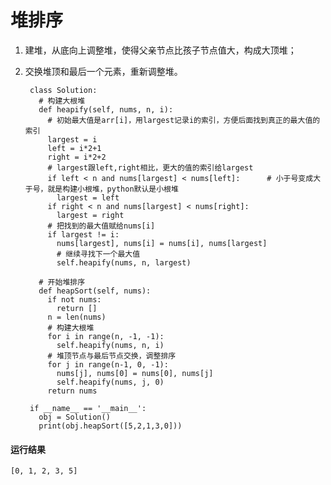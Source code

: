 # 堆排序
1. 建堆，从底向上调整堆，使得父亲节点比孩子节点值大，构成大顶堆；

2. 交换堆顶和最后一个元素，重新调整堆。

        class Solution:
          # 构建大根堆
          def heapify(self, nums, n, i):
            # 初始最大值是arr[i]，用largest记录i的索引，方便后面找到真正的最大值的索引
            largest = i
            left = i*2+1
            right = i*2+2
            # largest跟left,right相比，更大的值的索引给largest
            if left < n and nums[largest] < nums[left]:      # 小于号变成大于号，就是构建小根堆，python默认是小根堆
              largest = left
            if right < n and nums[largest] < nums[right]:
              largest = right
            # 把找到的最大值赋给nums[i]
            if largest != i:
              nums[largest], nums[i] = nums[i], nums[largest]
              # 继续寻找下一个最大值
              self.heapify(nums, n, largest)

          # 开始堆排序
          def heapSort(self, nums):
            if not nums:
              return []
            n = len(nums)
            # 构建大根堆
            for i in range(n, -1, -1):
              self.heapify(nums, n, i)
            # 堆顶节点与最后节点交换，调整排序
            for j in range(n-1, 0, -1):
              nums[j], nums[0] = nums[0], nums[j]
              self.heapify(nums, j, 0)
            return nums

        if __name__ == '__main__':
          obj = Solution()
          print(obj.heapSort([5,2,1,3,0]))
      
#### 运行结果
    [0, 1, 2, 3, 5]
